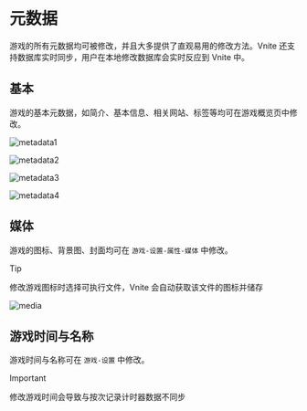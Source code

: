 # 元数据

游戏的所有元数据均可被修改，并且大多提供了直观易用的修改方法。Vnite 还支持数据库实时同步，用户在本地修改数据库会实时反应到 Vnite 中。

## 基本

游戏的基本元数据，如简介、基本信息、相关网站、标签等均可在游戏概览页中修改。

![metadata1](https://img.timero.xyz/i/2024/12/09/6756b19905b12.png)

![metadata2](https://img.timero.xyz/i/2024/12/09/6756d752ea669.png)

![metadata3](https://img.timero.xyz/i/2024/12/09/6756b1b6e07c0.png)

![metadata4](https://img.timero.xyz/i/2024/12/09/6756b1c45d824.png)

## 媒体

游戏的图标、背景图、封面均可在 `游戏-设置-属性-媒体` 中修改。

> [!TIP]
> 修改游戏图标时选择可执行文件，Vnite 会自动获取该文件的图标并储存

![media](https://img.timero.xyz/i/2024/12/09/6756b1d2e2db4.png)

## 游戏时间与名称

游戏时间与名称可在 `游戏-设置` 中修改。

> [!IMPORTANT]
> 修改游戏时间会导致与按次记录计时器数据不同步

